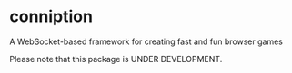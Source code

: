 # conniption
A WebSocket-based framework for creating fast and fun browser games

Please note that this package is UNDER DEVELOPMENT.